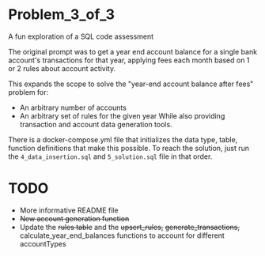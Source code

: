 # Problem_3_of_3
A fun exploration of a SQL code assessment 

The original prompt was to get a year end account balance for a single bank account's transactions for that year,
applying fees each month based on 1 or 2 rules about account activity.

This expands the scope to solve the "year-end account balance after fees" problem for:
 * An arbitrary number of accounts
 * An arbitrary set of rules for the given year
While also providing transaction and account data generation tools.

There is a docker-compose.yml file that initializes the data type, table, function definitions that make this possible.
To reach the solution, just run the `4_data_insertion.sql` and `5_solution.sql` file in that order.

# TODO
 - More informative README file
 - ~~New account generation function~~
 - Update the ~~rules table~~ and the ~~upsert_rules,~~ ~~generate_transactions,~~ calculate_year_end_balances functions to account for different accountTypes